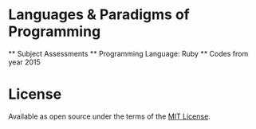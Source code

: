 # Languages & Paradigms of Programming #
** Subject Assessments
** Programming Language: Ruby
** Codes from year 2015

# License #

Available as open source under the terms of the [MIT License](http://opensource.org/licenses/MIT).
